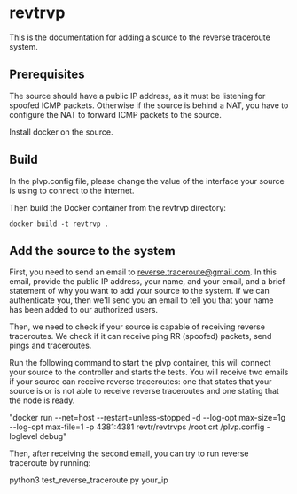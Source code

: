 # revtrvp

This is the documentation for adding a source to the reverse traceroute system. 

## Prerequisites
The source should have a public IP address, as it must be listening for spoofed ICMP packets. Otherwise if the source is behind a NAT, you have to configure the NAT to forward ICMP packets to the source. 

Install docker on the source.  

## Build

In the plvp.config file, please change the value of the interface your source is using to connect to the internet.

Then build the Docker container from the revtrvp directory:

```
docker build -t revtrvp .
```

## Add the source to the system

First, you need to send an email to reverse.traceroute@gmail.com. In this email, provide the public IP address, your name, and your email, and a brief statement of why you want to add your source to the system. 
If we can authenticate you, then we'll send you an email to tell you that your name has been added to our authorized users. 

Then, we need to check if your source is capable of receiving reverse traceroutes. We check if it can receive ping RR (spoofed) packets, send pings and traceroutes.
  
Run the following command to start the plvp container, this will connect your source to the controller and starts the tests. You will receive two emails if your source can receive reverse traceroutes: one that states that your source is or is not able to receive reverse traceroutes and one stating that the node is ready. 

"docker run --net=host --restart=unless-stopped -d --log-opt max-size=1g --log-opt max-file=1 -p 4381:4381 revtr/revtrvps /root.crt /plvp.config -loglevel debug"

Then, after receiving the second email, you can try to run reverse traceroute by running:

python3 test_reverse_traceroute.py  your_ip


